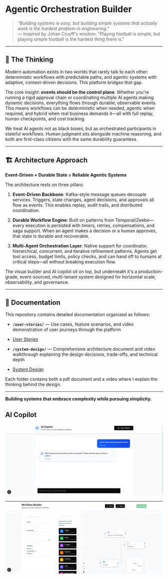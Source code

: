 # Agentic Orchestration Builder

> *"Building systems is easy, but building simple systems that actually work is the hardest problem in engineering."*  
> — Inspired by Johan Cruyff's wisdom: "Playing football is simple, but playing simple football is the hardest thing there is."

---

## 🧠 The Thinking

Modern automation exists in two worlds that rarely talk to each other: deterministic workflows with predictable paths, and agentic systems with adaptive, context-driven decisions. This platform bridges that gap.

The core insight: **events should be the control plane**. Whether you're running a rigid approval chain or coordinating multiple AI agents making dynamic decisions, everything flows through durable, observable events. This means workflows can be deterministic when needed, agentic when required, and hybrid when real business demands it—all with full replay, human checkpoints, and cost tracking.

We treat AI agents not as black boxes, but as orchestrated participants in stateful workflows. Human judgment sits alongside machine reasoning, and both are first-class citizens with the same durability guarantees.

---

## 🏗️ Architecture Approach

**Event-Driven + Durable State = Reliable Agentic Systems**

The architecture rests on three pillars:

1. **Event-Driven Backbone**: Kafka-style message queues decouple services. Triggers, state changes, agent decisions, and approvals all flow as events. This enables replay, audit trails, and distributed coordination.

2. **Durable Workflow Engine**: Built on patterns from Temporal/Zeebe—every execution is persisted with timers, retries, compensations, and saga support. When an agent makes a decision or a human approves, that state is durable and recoverable.

3. **Multi-Agent Orchestration Layer**: Native support for coordinator, hierarchical, concurrent, and iterative refinement patterns. Agents get tool access, budget limits, policy checks, and can hand off to humans at critical steps—all without breaking execution flow.

The visual builder and AI copilot sit on top, but underneath it's a production-grade, event-sourced, multi-tenant system designed for horizontal scale, observability, and governance.

---

## 📂 Documentation

This repository contains detailed documentation organized as follows:

- **`/user-stories/`** — Use cases, feature scenarios, and video demonstration of user journeys through the platform
- [User Stories](https://drive.google.com/file/d/1_9eyj5hiqSoaVjqCyp1NnSvGwGp4MJWv/view?usp=sharing)

- **`/system-design/`** — Comprehensive architecture document and video walkthrough explaining the design decisions, trade-offs, and technical depth
- [System Design](https://drive.google.com/file/d/1P10MDk8M_g8ftKN_gAvHCW4sPwhxsUCB/view?usp=sharing)


Each folder contains both a pdf document and a video where I explain the thinking behind the design.

---

**Building systems that embrace complexity while pursuing simplicity.**


## AI Copilot 
![AI Copilot](images/AI-copilot.png)

![Workflow Builder](images/workflow-builder.png)


